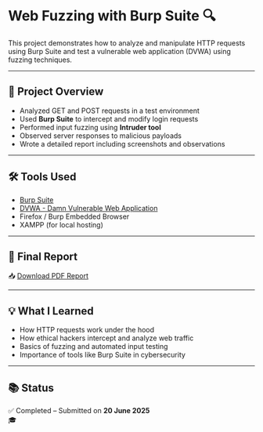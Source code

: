 # Web Fuzzing with Burp Suite 🔍

This project demonstrates how to analyze and manipulate HTTP requests using Burp Suite and test a vulnerable web application (DVWA) using fuzzing techniques.

---

## 📌 Project Overview

- Analyzed GET and POST requests in a test environment
- Used **Burp Suite** to intercept and modify login requests
- Performed input fuzzing using **Intruder tool**
- Observed server responses to malicious payloads
- Wrote a detailed report including screenshots and observations

---

## 🛠 Tools Used

- [Burp Suite](https://portswigger.net/burp)
- [DVWA - Damn Vulnerable Web Application](https://github.com/digininja/DVWA)
- Firefox / Burp Embedded Browser
- XAMPP (for local hosting)

---

## 📄 Final Report

📥 [Download PDF Report](./Web_Fuzzing_Report_AbhayRaj.pdf)

---

## 💡 What I Learned

- How HTTP requests work under the hood
- How ethical hackers intercept and analyze web traffic
- Basics of fuzzing and automated input testing
- Importance of tools like Burp Suite in cybersecurity

---

## 📚 Status

✅ Completed – Submitted on **20 June 2025**  
🎓
